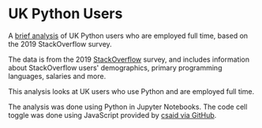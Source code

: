 # UK Python Users
A [brief analysis](https://nbviewer.jupyter.org/github/foxnic/uk_python_users/blob/master/StackOverflow%20Survey%202019%20UK%20Python.ipynb) of UK Python users who are employed full time, based on the 2019 StackOverflow survey. 

The data is from the 2019 [StackOverflow](https://insights.stackoverflow.com/survey) survey, and includes information about StackOverflow users' demographics, primary programming languages, salaries and more.

This analysis looks at UK users who use Python and are employed full time. 

The analysis was done using Python in Jupyter Notebooks. The code cell toggle was done using JavaScript provided by [csaid via GitHub](https://github.com/csaid/polished_notebooks).
